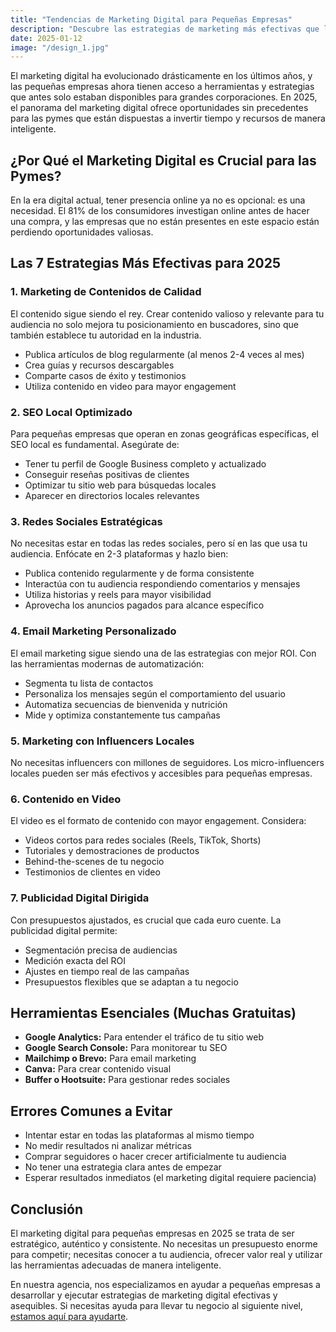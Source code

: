 ```yaml
---
title: "Tendencias de Marketing Digital para Pequeñas Empresas"
description: "Descubre las estrategias de marketing más efectivas que las pequeñas empresas pueden implementar para crecer su presencia online."
date: 2025-01-12
image: "/design_1.jpg"
---
```


El marketing digital ha evolucionado drásticamente en los últimos años, y las pequeñas empresas ahora tienen acceso a herramientas y estrategias que antes solo estaban disponibles para grandes corporaciones. En 2025, el panorama del marketing digital ofrece oportunidades sin precedentes para las pymes que están dispuestas a invertir tiempo y recursos de manera inteligente.

## ¿Por Qué el Marketing Digital es Crucial para las Pymes?

En la era digital actual, tener presencia online ya no es opcional: es una necesidad. El 81% de los consumidores investigan online antes de hacer una compra, y las empresas que no están presentes en este espacio están perdiendo oportunidades valiosas.

## Las 7 Estrategias Más Efectivas para 2025

### 1. Marketing de Contenidos de Calidad

El contenido sigue siendo el rey. Crear contenido valioso y relevante para tu audiencia no solo mejora tu posicionamiento en buscadores, sino que también establece tu autoridad en la industria.

- Publica artículos de blog regularmente (al menos 2-4 veces al mes)
- Crea guías y recursos descargables
- Comparte casos de éxito y testimonios
- Utiliza contenido en video para mayor engagement

### 2. SEO Local Optimizado

Para pequeñas empresas que operan en zonas geográficas específicas, el SEO local es fundamental. Asegúrate de:

- Tener tu perfil de Google Business completo y actualizado
- Conseguir reseñas positivas de clientes
- Optimizar tu sitio web para búsquedas locales
- Aparecer en directorios locales relevantes

### 3. Redes Sociales Estratégicas

No necesitas estar en todas las redes sociales, pero sí en las que usa tu audiencia. Enfócate en 2-3 plataformas y hazlo bien:

- Publica contenido regularmente y de forma consistente
- Interactúa con tu audiencia respondiendo comentarios y mensajes
- Utiliza historias y reels para mayor visibilidad
- Aprovecha los anuncios pagados para alcance específico

### 4. Email Marketing Personalizado

El email marketing sigue siendo una de las estrategias con mejor ROI. Con las herramientas modernas de automatización:

- Segmenta tu lista de contactos
- Personaliza los mensajes según el comportamiento del usuario
- Automatiza secuencias de bienvenida y nutrición
- Mide y optimiza constantemente tus campañas

### 5. Marketing con Influencers Locales

No necesitas influencers con millones de seguidores. Los micro-influencers locales pueden ser más efectivos y accesibles para pequeñas empresas.

### 6. Contenido en Video

El video es el formato de contenido con mayor engagement. Considera:

- Videos cortos para redes sociales (Reels, TikTok, Shorts)
- Tutoriales y demostraciones de productos
- Behind-the-scenes de tu negocio
- Testimonios de clientes en video

### 7. Publicidad Digital Dirigida

Con presupuestos ajustados, es crucial que cada euro cuente. La publicidad digital permite:

- Segmentación precisa de audiencias
- Medición exacta del ROI
- Ajustes en tiempo real de las campañas
- Presupuestos flexibles que se adaptan a tu negocio

## Herramientas Esenciales (Muchas Gratuitas)

- **Google Analytics:** Para entender el tráfico de tu sitio web
- **Google Search Console:** Para monitorear tu SEO
- **Mailchimp o Brevo:** Para email marketing
- **Canva:** Para crear contenido visual
- **Buffer o Hootsuite:** Para gestionar redes sociales

## Errores Comunes a Evitar

- Intentar estar en todas las plataformas al mismo tiempo
- No medir resultados ni analizar métricas
- Comprar seguidores o hacer crecer artificialmente tu audiencia
- No tener una estrategia clara antes de empezar
- Esperar resultados inmediatos (el marketing digital requiere paciencia)

## Conclusión

El marketing digital para pequeñas empresas en 2025 se trata de ser estratégico, auténtico y consistente. No necesitas un presupuesto enorme para competir; necesitas conocer a tu audiencia, ofrecer valor real y utilizar las herramientas adecuadas de manera inteligente.

En nuestra agencia, nos especializamos en ayudar a pequeñas empresas a desarrollar y ejecutar estrategias de marketing digital efectivas y asequibles. Si necesitas ayuda para llevar tu negocio al siguiente nivel, [estamos aquí para ayudarte](/#contact).
